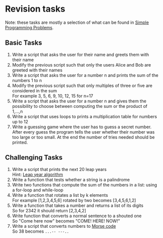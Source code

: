 # Revision tasks

Note: these tasks are mostly a selection of what can be found in [Simple Programming Problems](https://adriann.github.io/programming_problems.html).

## Basic Tasks
1. Write a script that asks the user for their name and greets them with their name
1. Modify the previous script such that only the users Alice and Bob are greeted with their names
1. Write a script that asks the user for a number n and prints the sum of the numbers 1 to n
1. Modify the previous script such that only multiples of three or five are considered in the sum  
For example 3, 5, 6, 9, 10, 12, 15 for n=17
1. Write a script that asks the user for a number n and gives them the possibility to choose between computing the sum or the product of 1,…,n
1. Write a script that uses loops to prints a multiplication table for numbers up to 12
1. Write a guessing game where the user has to guess a secret number. After every guess the program tells the user whether their number was too large or too small. At the end the number of tries needed should be printed.

## Challenging Tasks
1. Write a script that prints the next 20 leap years  
Hint: [Leap year algorithm](https://www.javatpoint.com/python-check-leap-year)
1. Write a function that tests whether a string is a palindrome
1. Write two functions that compute the sum of the numbers in a list: using a for-loop and  while-loop
1. Write a function that rotates a list by k elements  
For example [1,2,3,4,5,6] rotated by two becomes [3,4,5,6,1,2]
1. Write a function that takes a number and returns a list of its digits  
So for 2342 it should return [2,3,4,2]
1. Write function that converts a normal sentence to a shouted one  
So "Come here now" becomes "COME! HERE! NOW!"
1. Write a script that converts numbers to [Morse code](https://morsecode.world/international/translator.html)  
So 38 becomes ```...-- ---..```
